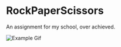 # RockPaperScissors
An assignment for my school, over achieved.

![Example Gif](https://i.imgur.com/jiAyMuv.gif)
